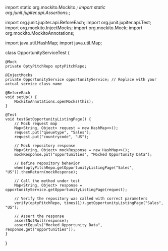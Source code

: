 import static org.mockito.Mockito.*;
import static org.junit.jupiter.api.Assertions.*;

import org.junit.jupiter.api.BeforeEach;
import org.junit.jupiter.api.Test;
import org.mockito.InjectMocks;
import org.mockito.Mock;
import org.mockito.MockitoAnnotations;

import java.util.HashMap;
import java.util.Map;

class OpportunityServiceTest {

    @Mock
    private OptyPitchRepo optyPitchRepo;

    @InjectMocks
    private OpportunityService opportunityService; // Replace with your actual service class name

    @BeforeEach
    void setUp() {
        MockitoAnnotations.openMocks(this);
    }

    @Test
    void testGetOpportunityListingPage() {
        // Mock request map
        Map<String, Object> request = new HashMap<>();
        request.put("queuetype", "Sales");
        request.put("countrycode", "US");

        // Mock repository response
        Map<String, Object> mockResponse = new HashMap<>();
        mockResponse.put("opportunities", "Mocked Opportunity Data");

        // Define repository behavior
        when(optyPitchRepo.getOpportunityListingPage("Sales", "US")).thenReturn(mockResponse);

        // Call the method under test
        Map<String, Object> response = opportunityService.getOpportunityListingPage(request);

        // Verify the repository was called with correct parameters
        verify(optyPitchRepo, times(1)).getOpportunityListingPage("Sales", "US");

        // Assert the response
        assertNotNull(response);
        assertEquals("Mocked Opportunity Data", response.get("opportunities"));
    }
}

